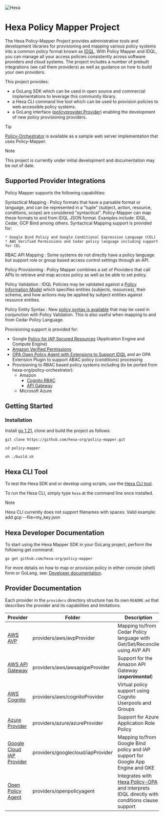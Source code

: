 ![Hexa](https://hexaorchestration.org/wp-content/themes/hexa/img/logo.svg)

# Hexa Policy Mapper Project

The Hexa Policy-Mapper Project provides administrative tools and development libraries for provisioning and mapping 
various policy systems into a common policy format known as [IDQL](https://github.com/hexa-org/policy/blob/main/specs/IDQL-core-specification.md). With Policy Mapper and IDQL, you can manage 
all your access policies consistently across software providers and cloud systems. The project includes a number of 
prebuilt integrations (we call them providers) as well as guidance on how to build your own providers.

This project provides:
* a GoLang SDK which can be used in open source and commercial implementations to leverage this community library.
* a Hexa CLI command line tool which can be used to provision policies to web accessible policy systems.
* a GoLang interface ([policyprovider.Provider](/api/policyprovider/platform_interface.go)) enabling the development of new policy provisioning providers.

> [!Tip]
> [Policy-Orchestrator](https://github.com/hexa-org/policy-orchestrator) is available as a sample web server implementation that uses Policy-Mapper.

> [!Note]
> This project is currently under initial development and documentation may be out of date.

## Supported Provider Integrations

Policy Mapper supports the following capabilities:

Syntactical Mapping
: Policy formats that have a parsable format or language, and can be represented in a "tuple" (subject, action, resource, conditions, scope) are considered "syntactical". Policy-Mapper can map these formats to and from IDQL JSON format. Examples include: IDQL, Cedar, GCP Bind among others. Syntactical Mapping support is provided for:

    * Google Bind Policy and Google Conditional Expression Language (CEL)
    * AWS Verified Permissions and Cedar policy language including support for CEL

RBAC API Mapping
: Some systems do not directly have a policy language but support role or group based access control settings through an API.

Policy Provisioning
: Policy Mapper combines a set of Providers that call APIs to retrieve and map access policy as well as be able to set policy.

Policy Validation
: IDQL Policies may be validated against a [Policy Information Model](docs/PolicyInfoModels.md) which specifies entities (subjects, resources), their schema,
and how actions may be applied by subject entities against resource entities.

Policy Entity Syntax
: New [policy syntax is available](docs/EntityValueFormat.md) that may be used in conjunction with Policy Validation. This is also useful when mapping to and from Cedar Policy Language.

Provisioning support is provided for:
* Google [Policy for IAP Secured Resources](https://cloud.google.com/iap/docs/managing-access) (Application Engine and Compute Engine)
* [Amazon Verified Permissions](https://aws.amazon.com/verified-permissions/)
* [OPA Open Policy Agent with Extensions to Support IDQL](https://github.com/hexa-org/policy-opa) and an OPA Extension Plugin to support ABAC policy (conditions) processing
* Provisioning to RBAC based policy systems including (to be ported from hexa-org/policy-orchestrator):
  * Amazon
    * [Cognito RBAC](https://docs.aws.amazon.com/cognito/latest/developerguide/role-based-access-control.html)
    * [API Gateway](https://docs.aws.amazon.com/apigateway/latest/developerguide/apigateway-integrate-with-cognito.html)
  * Microsoft Azure

  
## Getting Started

### Installation

Install [go 1.21](https://go.dev), clone and build the project as follows:

```shell
git clone https://github.com/hexa-org/policy-mapper.git

cd policy-mapper

sh ./build.sh
```
## Hexa CLI Tool

To test the Hexa SDK and or develop using scripts, use the [Hexa CLI tool](docs/HexaAdmin.md).

To run the Hexa CLI, simply type `hexa` at the command line once installed.

> [!Note]
> Hexa CLI currently does not support filenames with spaces. Valid example: add gcp --file=my_key.json

## Hexa Developer Documentation

To start using the Hexa Mapper SDK in your GoLang project, perform the following get command:
```shell
go get github.com/hexa-org/policy-mapper
```
For more details on how to map or provision policy in either console (shell) form or GoLang, see: [Developer documentation](docs/Developer.md).

## Provider Documentation

Each provider in the `providers` directory structure has its own `README.md` that describes the provider and its capabilities and limitations.

| Provider                                                                 | Folder                            | Description                                                                                                                           | Type             | Support     |
|--------------------------------------------------------------------------|-----------------------------------|---------------------------------------------------------------------------------------------------------------------------------------|------------------|-------------|
| [AWS AVP](providers/aws/avpProvider/README.md)                           | providers/aws/avpProvider         | Mapping to/from Cedar Policy language with Get/Set/Reconcile using AVP API                                                            | Syntactic Map    | SDK,Console |
| [AWS API Gateway](providers/aws/awsapigwProvider/README.md)              | providers/aws/awsapigwProvider    | Support for the Amazon API Gateway (**_experimental_**)                                                                               | RBAC             | SDK,Console |
| [AWS Cognito](providers/aws/cognitoProvider/README.md)                   | providers/aws/cognitoProvider     | Virtual policy support using Cognito Userpools and Groups                                                                             | RBAC             | SDK,Console |
| [Azure Provider](providers/azure/azureProvider/README.md)                | providers/azure/azureProvider     | Support for Azure Application Role Policy                                                                                             | RBAC             | SDK,Console |
| [Google Cloud IAP Provider](providers/googlecloud/iapProvider/README.md) | providers/googlecloud/iapProvider | Mapping to/from Google Bind policy and IAP support for Google App Engine and GKE                                                      | Syntactic Map    | SDK,Console |
| [Open Policy Agent](providers/openpolicyagent/README.md)                 | providers/openpolicyagent         | Integrates with [Hexa Policy-OPA](https://github.com/hexa-org/policy-opa) and interprets IDQL directly with conditions clause support | IDQL Interpreter | SDK,Console |



